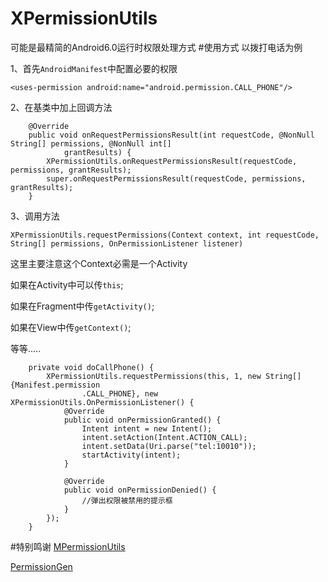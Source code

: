 # XPermissionUtils
可能是最精简的Android6.0运行时权限处理方式
#使用方式
以拨打电话为例

1、首先`AndroidManifest`中配置必要的权限

`<uses-permission android:name="android.permission.CALL_PHONE"/>`

2、在基类中加上回调方法
```
    @Override
    public void onRequestPermissionsResult(int requestCode, @NonNull String[] permissions, @NonNull int[]
            grantResults) {
        XPermissionUtils.onRequestPermissionsResult(requestCode, permissions, grantResults);
        super.onRequestPermissionsResult(requestCode, permissions, grantResults);
    }
```

3、调用方法

  ```
XPermissionUtils.requestPermissions(Context context, int requestCode, String[] permissions, OnPermissionListener listener)
```

这里主要注意这个Context必需是一个Activity

如果在Activity中可以传`this`;

如果在Fragment中传`getActivity()`;

如果在View中传`getContext()`;

等等.....

```
    private void doCallPhone() {
        XPermissionUtils.requestPermissions(this, 1, new String[]{Manifest.permission
                .CALL_PHONE}, new XPermissionUtils.OnPermissionListener() {
            @Override
            public void onPermissionGranted() {
                Intent intent = new Intent();
                intent.setAction(Intent.ACTION_CALL);
                intent.setData(Uri.parse("tel:10010"));
                startActivity(intent);
            }

            @Override
            public void onPermissionDenied() {
                //弹出权限被禁用的提示框
            }
        });
    }
```

#特别鸣谢
[MPermissionUtils ](https://github.com/Airsaid/MPermissionUtils )

[PermissionGen](https://github.com/lovedise/PermissionGen )
